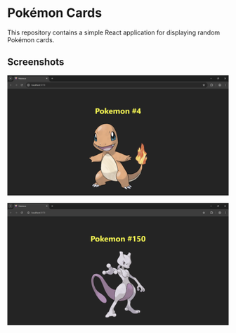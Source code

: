 # Pokémon Cards

This repository contains a simple React application for displaying random Pokémon cards.

## Screenshots

![Pokemon 1](assets/screenshot_01.png)

![Pokemon 2](assets/screenshot_02.png)